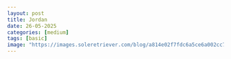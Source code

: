 ```yaml
---
layout: post
title: Jordan
date: 26-05-2025
categories: [medium]
tags: [basic]
image: "https://images.soleretriever.com/blog/a814e02f7fdc6a5ce6a002cc734d1b2b4e9a7611-1070x760.png?quality=90&fit=clip&auto=format&width=1200"
---
```

